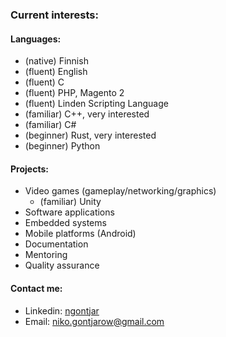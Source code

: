### Current interests:
#### Languages:
- (native) Finnish
- (fluent) English
- (fluent) C
- (fluent) PHP, Magento 2
- (fluent) Linden Scripting Language
- (familiar) C++, very interested
- (familiar) C#
- (beginner) Rust, very interested
- (beginner) Python

#### Projects:
- Video games (gameplay/networking/graphics)
  - (familiar) Unity
- Software applications
- Embedded systems
- Mobile platforms (Android)
- Documentation
- Mentoring
- Quality assurance

#### Contact me:
- Linkedin: [ngontjar](https://www.linkedin.com/in/ngontjar/)
- Email: niko.gontjarow@gmail.com
